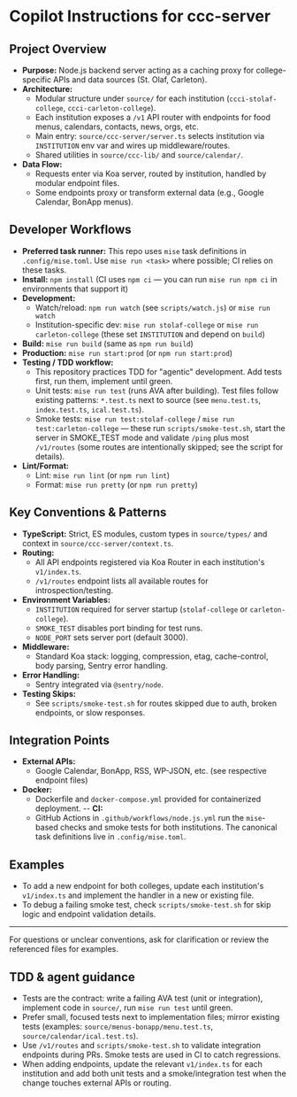 # Copilot Instructions for ccc-server

## Project Overview
- **Purpose:** Node.js backend server acting as a caching proxy for college-specific APIs and data sources (St. Olaf, Carleton).
- **Architecture:**
  - Modular structure under `source/` for each institution (`ccci-stolaf-college`, `ccci-carleton-college`).
  - Each institution exposes a `/v1` API router with endpoints for food menus, calendars, contacts, news, orgs, etc.
  - Main entry: `source/ccc-server/server.ts` selects institution via `INSTITUTION` env var and wires up middleware/routes.
  - Shared utilities in `source/ccc-lib/` and `source/calendar/`.
- **Data Flow:**
  - Requests enter via Koa server, routed by institution, handled by modular endpoint files.
  - Some endpoints proxy or transform external data (e.g., Google Calendar, BonApp menus).

## Developer Workflows

- **Preferred task runner:** This repo uses `mise` task definitions in `.config/mise.toml`. Use `mise run <task>` where possible; CI relies on these tasks.
- **Install:** `npm install` (CI uses `npm ci` — you can run `mise run npm ci` in environments that support it)
- **Development:**
  - Watch/reload: `npm run watch` (see `scripts/watch.js`) or `mise run watch`
  - Institution-specific dev: `mise run stolaf-college` or `mise run carleton-college` (these set `INSTITUTION` and depend on `build`)
- **Build:** `mise run build` (same as `npm run build`)
- **Production:** `mise run start:prod` (or `npm run start:prod`)
- **Testing / TDD workflow:**
  - This repository practices TDD for "agentic" development. Add tests first, run them, implement until green.
  - Unit tests: `mise run test` (runs AVA after building). Test files follow existing patterns: `*.test.ts` next to source (see `menu.test.ts`, `index.test.ts`, `ical.test.ts`).
  - Smoke tests: `mise run test:stolaf-college` / `mise run test:carleton-college` — these run `scripts/smoke-test.sh`, start the server in SMOKE_TEST mode and validate `/ping` plus most `/v1/routes` (some routes are intentionally skipped; see the script for details).
- **Lint/Format:**
  - Lint: `mise run lint` (or `npm run lint`)
  - Format: `mise run pretty` (or `npm run pretty`)

## Key Conventions & Patterns
- **TypeScript:** Strict, ES modules, custom types in `source/types/` and context in `source/ccc-server/context.ts`.
- **Routing:**
  - All API endpoints registered via Koa Router in each institution's `v1/index.ts`.
  - `/v1/routes` endpoint lists all available routes for introspection/testing.
- **Environment Variables:**
  - `INSTITUTION` required for server startup (`stolaf-college` or `carleton-college`).
  - `SMOKE_TEST` disables port binding for test runs.
  - `NODE_PORT` sets server port (default 3000).
- **Middleware:**
  - Standard Koa stack: logging, compression, etag, cache-control, body parsing, Sentry error handling.
- **Error Handling:**
  - Sentry integrated via `@sentry/node`.
- **Testing Skips:**
  - See `scripts/smoke-test.sh` for routes skipped due to auth, broken endpoints, or slow responses.

## Integration Points
- **External APIs:**
  - Google Calendar, BonApp, RSS, WP-JSON, etc. (see respective endpoint files)
- **Docker:**
  - Dockerfile and `docker-compose.yml` provided for containerized deployment.
-- **CI:**
  - GitHub Actions in `.github/workflows/node.js.yml` run the `mise`-based checks and smoke tests for both institutions. The canonical task definitions live in `.config/mise.toml`.

## Examples
- To add a new endpoint for both colleges, update each institution's `v1/index.ts` and implement the handler in a new or existing file.
- To debug a failing smoke test, check `scripts/smoke-test.sh` for skip logic and endpoint validation details.

---

For questions or unclear conventions, ask for clarification or review the referenced files for examples.

## TDD & agent guidance
- Tests are the contract: write a failing AVA test (unit or integration), implement code in `source/`, run `mise run test` until green.
- Prefer small, focused tests next to implementation files; mirror existing tests (examples: `source/menus-bonapp/menu.test.ts`, `source/calendar/ical.test.ts`).
- Use `/v1/routes` and `scripts/smoke-test.sh` to validate integration endpoints during PRs. Smoke tests are used in CI to catch regressions.
- When adding endpoints, update the relevant `v1/index.ts` for each institution and add both unit tests and a smoke/integration test when the change touches external APIs or routing.